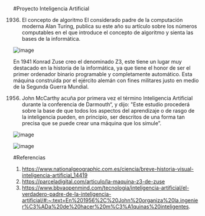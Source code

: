#Proyecto Inteligencia Artificial

1936. El concepto de algoritmo
El considerado padre de la computación moderna Alan Turing, publica su este año su artículo sobre los números computables en el que introduce el concepto de algoritmo
y sienta las bases de la informática.






![image](https://user-images.githubusercontent.com/67651082/222308090-9e1d17b8-2cda-495a-b8ad-6e4a7f0f1b7f.png)

En 1941 Konrad Zuse creo el denominado Z3, este tiene un lugar muy destacado en la historia de la informática, ya que tiene el honor de ser el primer ordenador binario programable y completamente automático. Esta máquina construida por el ejército alemán con fines militares justo en medio de la Segunda Guerra Mundial.


1956. John McCarthy acuña por primera vez el término Inteligencia Artificial durante la conferencia de Darmouth“, y dijo: "Este estudio procederá sobre la base de que todos los aspectos del aprendizaje o de rasgo de la inteligencia pueden, en principio, ser descritos de una forma tan precisa que se puede crear una máquina que los simule”.




![image](https://user-images.githubusercontent.com/94588467/222309194-40e4413f-0b63-4ae0-94e8-e564c9683276.png)


![image](https://user-images.githubusercontent.com/125932078/222309600-70a8c00d-f90b-4e3f-b1f1-6d80c536dff5.png)


#Referencias
1. https://www.nationalgeographic.com.es/ciencia/breve-historia-visual-inteligencia-artificial_14419
2. https://parceladigital.com/articulo/la-maquina-z3-de-zuse
3. https://www.bbvaopenmind.com/tecnologia/inteligencia-artificial/el-verdadero-padre-de-la-inteligencia-artificial/#:~:text=En%201956%2C%20John%20organiza%20la,ingenier%C3%ADa%20de%20hacer%20m%C3%A1quinas%20inteligentes.
